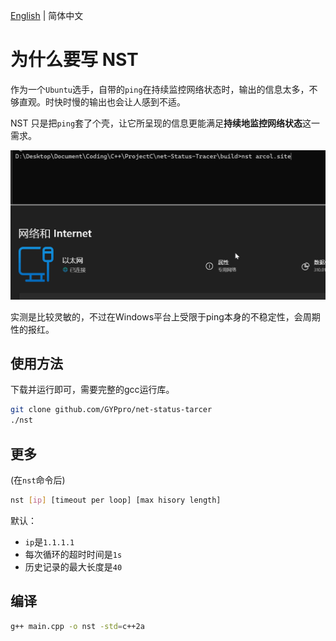 
[English](README_EN.md) | 简体中文

# 为什么要写 NST

作为一个`Ubuntu`选手，自带的`ping`在持续监控网络状态时，输出的信息太多，不够直观。时快时慢的输出也会让人感到不适。

NST 只是把`ping`套了个壳，让它所呈现的信息更能满足**持续地监控网络状态**这一需求。

![alt text](images/demo.gif)

实测是比较灵敏的，不过在Windows平台上受限于ping本身的不稳定性，会周期性的报红。

## 使用方法

下载并运行即可，需要完整的gcc运行库。

```bash
git clone github.com/GYPpro/net-status-tarcer
./nst
```

## 更多

(在`nst`命令后)

```bash
nst [ip] [timeout per loop] [max hisory length]
```

默认：
+ `ip`是`1.1.1.1`
+ 每次循环的超时时间是`1s`
+ 历史记录的最大长度是`40`

## 编译

```bash
g++ main.cpp -o nst -std=c++2a
```

